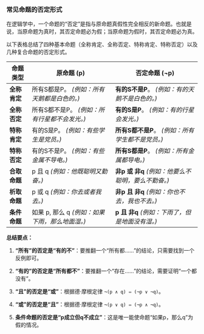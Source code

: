 ### 常见命题的否定形式

在逻辑学中，一个命题的“否定”是指与原命题真假性完全相反的新命题。也就是说，当原命题为真时，其否定命题必为假；当原命题为假时，其否定命题必为真。

以下表格总结了四种基本命题（全称肯定、全称否定、特称肯定、特称否定）以及几种复合命题的否定形式。

| 命题类型     | 原命题 (p)                       | 否定命题 (¬p)                        |
| -------- | ----------------------------- | -------------------------------- |
| **全称肯定** | 所有S都是P。 _(例如：所有天鹅都是白色的。)_     | **有的S不是P**。 _(例如：有的天鹅不是白色的。)_    |
| **全称否定** | 所有S都不是P。 _(例如：所有行星都不会发光。)_    | **有的S是P**。 _(例如：有的行星会发光。)_       |
| **特称肯定** | 有的S是P。 _(例如：有些学生是党员。)_        | **所有S都不是P**。 _(例如：所有学生都不是党员。)_   |
| **特称否定** | 有的S不是P。 _(例如：有些金属不导电。)_       | **所有S都是P**。 _(例如：所有金属都导电。)_      |
| **合取命题** | p 且 q _(例如：他既聪明又勤奋。)_         | **非p 或 非q** _(例如：他要么不聪明，要么不勤奋。)_ |
| **析取命题** | p 或 q _(例如：你去或者我去。)_          | **非p 且 非q** _(例如：你也不去，我也不去。)_    |
| **条件命题** | 如果 p, 那么 q _(例如：如果下雨，那么地面湿。)_ | **p 且 非q** _(例如：下雨了，但是地面没有湿。)_   |

**总结要点：**

1. **“所有”的否定是“有的不”**：要推翻一个“所有都……”的结论，只需要找到一个反例即可。
    
2. **“有的”的否定是“所有都不”**：要推翻一个“存在……”的结论，需要证明“一个都没有”。
    
3. **“且”的否定是“或”**：根据德·摩根定律 `¬(p ∧ q) ⇔ (¬p ∨ ¬q)`。
    
4. **“或”的否定是“且”**：根据德·摩根定律 `¬(p ∨ q) ⇔ (¬p ∧ ¬q)`。
    
5. **条件命题的否定是“p成立但q不成立”**：这是唯一能使命题“如果p，那么q”为假的情况。